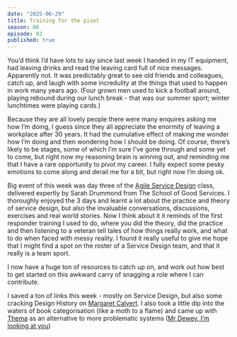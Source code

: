 ```yaml
---
date: "2025-06-29"
title: Training for the pivot
season: 06
episode: 02
published: true
---
```

You’d think I’d have lots to say since last week I handed in my IT equipment, had leaving drinks and read the leaving card full of nice messages. Apparently not. It was predictably great to see old friends and colleagues, catch up, and laugh with some incredulity at the things that used to happen in work many years ago. (Four grown men used to kick a football around, playing rebound during our lunch break - that was our summer sport; winter lunchtimes were playing cards.)

Because they are all lovely people there were many enquires asking me how I’m doing, I guess since they all appreciate the enormity of leaving a workplace after 30 years. It had the cumulative effect of making me wonder how I’m doing and then wondering how I should be doing. Of course, there’s likely to be stages, some of which I’m sure I’ve gone through and some yet to come, but right now my reasoning brain is winning out, and reminding me that I have a rare opportunity to pivot my career. I fully expect some pesky emotions to come along and derail me for a bit, but right now I’m doing ok.

Big event of this week was day three of the [Agile Service Design][agile] class, delivered expertly by Sarah Drummond from The School of Good Services. I thoroughly enjoyed the 3 days and learnt a lot about the practice and theory of service design, but also the invaluable conversations, discussions, exercises and real world stories. Now I think about it it reminds of the first responder training I used to do, where you did the theory, did the practice and then listening to a veteran tell tales of how things really work, and what to do when faced with messy reality. I found it really useful to give me hope that I might find a spot on the roster of a Service Design team, and that it really is a team sport.

I now have a huge ton of resources to catch up on, and work out how best to get started on this awkward carry of snagging a role where I can contribute.

I saved a ton of links this week - mostly on Service Design, but also some cracking Design History on [Margaret Calvert][eye]. I also took a little dip into the waters of book categorisation (like a moth to a flame) and came up with [Thema][thema] as an alternative to more problematic systems ([Mr Dewey, I’m looking at you][dewey])


[agile]: https://good.services/agile-service-design
[eye]: https://www.eyemagazine.com/feature/article/a-design-to-sign-roads-by
[thema]: https://ns.editeur.org/thema/en
[dewey]: https://slate.com/human-interest/2019/09/melvil-dewey-american-library-association-award-name-change.html